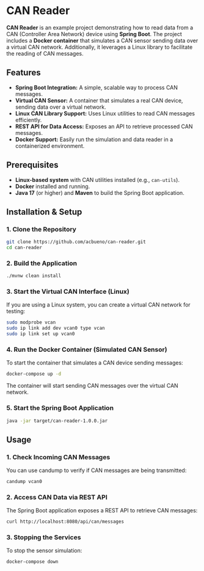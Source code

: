 # CAN Reader

**CAN Reader** is an example project demonstrating how to read data from a CAN (Controller Area Network) device using **Spring Boot**. The project includes a **Docker container** that simulates a CAN sensor sending data over a virtual CAN network. Additionally, it leverages a Linux library to facilitate the reading of CAN messages.

## Features

- **Spring Boot Integration:** A simple, scalable way to process CAN messages.
- **Virtual CAN Sensor:** A container that simulates a real CAN device, sending data over a virtual network.
- **Linux CAN Library Support:** Uses Linux utilities to read CAN messages efficiently.
- **REST API for Data Access:** Exposes an API to retrieve processed CAN messages.
- **Docker Support:** Easily run the simulation and data reader in a containerized environment.

## Prerequisites

- **Linux-based system** with CAN utilities installed (e.g., `can-utils`).
- **Docker** installed and running.
- **Java 17** (or higher) and **Maven** to build the Spring Boot application.

## Installation & Setup

### 1. Clone the Repository
```bash
git clone https://github.com/acbueno/can-reader.git
cd can-reader
```
### 2. Build the Application
```bash
./mvnw clean install
```
### 3. Start the Virtual CAN Interface (Linux)
If you are using a Linux system, you can create a virtual CAN network for testing:
```bash
sudo modprobe vcan
sudo ip link add dev vcan0 type vcan
sudo ip link set up vcan0
```
### 4. Run the Docker Container (Simulated CAN Sensor)
To start the container that simulates a CAN device sending messages:
```bash
docker-compose up -d
```
The container will start sending CAN messages over the virtual CAN network.

### 5. Start the Spring Boot Application
```bash
java -jar target/can-reader-1.0.0.jar
```
## Usage
### 1. Check Incoming CAN Messages
You can use candump to verify if CAN messages are being transmitted:
```bash
candump vcan0
```
### 2. Access CAN Data via REST API
The Spring Boot application exposes a REST API to retrieve CAN messages:
```bash
curl http://localhost:8080/api/can/messages
```
### 3. Stopping the Services
To stop the sensor simulation:
```bash
docker-compose down
```
